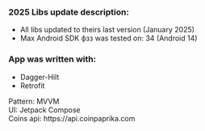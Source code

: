 <h3>2025 Libs update description:</h3>
<ul>
  <li>All libs updated to theirs last version (January 2025)</li>
  <li>Max Android SDK фзз was tested on: 34 (Android 14)</li>
</ul>
<h3>App was written with:</h3>
<ul>
  <li>Dagger-Hilt</li>
  <li>Retrofit</li>
</ul>
Pattern: MVVM<br>
UI: Jetpack Compose<br>
Coins api: https://api.coinpaprika.com
